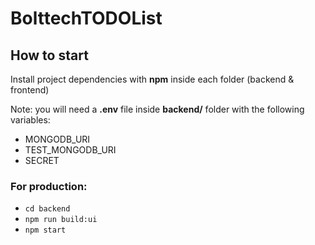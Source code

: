 # BolttechTODOList

## How to start

Install project dependencies with **npm** inside each folder (backend & frontend)

Note: you will need a **.env** file inside **backend/** folder with the following variables:
  * MONGODB_URI
  * TEST_MONGODB_URI
  * SECRET
  
### For production:
  * `cd backend` 
  * `npm run build:ui`
  * `npm start`
